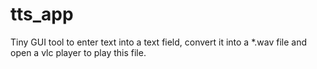 # tts_app
Tiny GUI tool to enter text into a text field, convert it into a *.wav file and open a vlc player to play this file.
